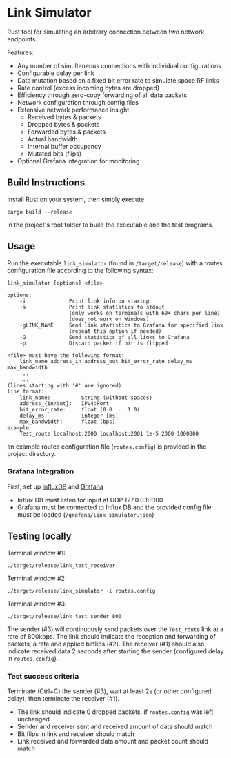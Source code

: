 # Link Simulator

Rust tool for simulating an arbitrary connection between two network endpoints.

Features:

- Any number of simultaneous connections with individual configurations
- Configurable delay per link
- Data mutation based on a fixed bit error rate to simulate space RF links
- Rate control (excess incoming bytes are dropped)
- Efficiency through zero-copy forwarding of all data packets
- Network configuration through config files
- Extensive network performance insight:
    * Received bytes & packets
    * Dropped bytes & packets
    * Forwarded bytes & packets
    * Actual bandwidth
    * Internal buffer occupancy
    * Mutated bits (flips)
- Optional Grafana integration for monitoring

## Build Instructions

Install Rust on your system, then simply execute

```
cargo build --release
```

in the project's root folder to build the executable and the test programs.

## Usage

Run the executable `link_simulator` (found in `/target/release`) with a routes
configuration file according to the following syntax:


```
link_simulator [options] <file>

options:
    -i              Print link info on startup
    -s              Print link statistics to stdout
					(only works on terminals with 60+ chars per line)
					(does not work on Windows)
    -gLINK_NAME     Send link statistics to Grafana for specified link
                    (repeat this option if needed)
    -G              Send statistics of all links to Grafana
    -p              Discard packet if bit is flipped

<file> must have the following format:
    link_name address_in address_out bit_error_rate delay_ms max_bandwidth
    ...
    ...
(lines starting with '#' are ignored)
line format:
    link_name:          String (without spaces)
    address_{in/out}:   IPv4:Port
    bit_error_rate:     float (0.0 ... 1.0(
    delay_ms:           integer [ms]
    max_bandwidth:      float [bps]
example:
    Test_route localhost:2000 localhost:2001 1e-5 2000 1000000
```

an example routes configuration file (`routes.config`) is provided in the
project directory.

### Grafana Integration

First, set up [InfluxDB](https://www.influxdata.com/) and [Grafana](https://grafana.com/)
- Influx DB must listen for input at UDP 127.0.0.1:8100
- Grafana must be connected to Influx DB and the provided config file must be loaded (`/grafana/link_simulator.json`)

## Testing locally

Terminal window #1:

```
./target/release/link_test_receiver
```

Terminal window #2:

```
./target/release/link_simulator -i routes.config
```

Terminal window #3:

```
./target/release/link_test_sender 800
```

The sender (#3) will continuously send packets over the `Test_route` link
at a rate of 800kbps. The link should indicate the reception and forwarding of
packets, a rate and applied bitflips (#2).
The receiver (#1) should also indicate received data 2 seconds after starting
the sender (configured delay in `routes.config`).

### Test success criteria

Terminate (Ctrl+C) the sender (#3), wait at least 2s (or other configured delay),
then terminate the receiver (#1).
- The link should indicate 0 dropped packets, if `routes.config` was left
unchanged
- Sender and receiver sent and received amount of data should match
- Bit flips in link and receiver should match
- Link received and forwarded data amount and packet count should match
